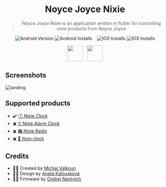 <div align="center">
  
# Noyce Joyce Nixie
  
>Noyce Joyce Nixie is an application written in flutter for controlling nixie products from Noyce Joyce

![Android Version](https://img.shields.io/endpoint?color=green&logo=google-play&logoColor=green&url=https%3A%2F%2Fplay.cuzi.workers.dev%2Fplay%3Fi%3Dcom.noycejoyce.noycejoycenixie%26l%3DVersion%26m%3D%24version)
![Android Installs](https://img.shields.io/endpoint?color=green&logo=google-play&logoColor=green&url=https%3A%2F%2Fplay.cuzi.workers.dev%2Fplay%3Fi%3Dcom.noycejoyce.noycejoycenixie%26l%3DInstalls%26m%3D%24totalinstalls)
&nbsp;&nbsp;
![IOS Installs](https://img.shields.io/badge/Version-None-blue?logo=appstore)
![IOS Installs](https://img.shields.io/badge/Installs-None-blue?logo=appstore)

[<img src="https://user-images.githubusercontent.com/61146670/164462150-33aece9b-8aae-4fad-b5b3-8fd21461c01a.png" height="50">](https://play.google.com/store/apps/details?id=com.noycejoyce.noycejoycenixie)&nbsp;&nbsp;
[<img src="https://user-images.githubusercontent.com/61146670/164460196-92ad563e-becd-4c42-bd8b-e1aeedec5e61.svg" height="50">](https://www.apple.com/cz/app-store/)
</div>

## Screenshots
![landing](https://drive.google.com/uc?id=1DKlz-4M2vK3cHjAJR61S9oeuRmpMsbQ7)

## Supported products

- ✔️ [🕐 Nixie Clock](https://eshop.3dsimo.com/collections/noyce-joyce/products/nixie-clock)
- ✖️ [⏰ Nixie Alarm Clock](https://eshop.3dsimo.com/collections/noyce-joyce/products/nixie-alarm)
- ✖️ [📻 Nixie Radio](https://eshop.3dsimo.com/collections/noyce-joyce/products/nixie-radio-kit)
- ✖️ [🧪 Itron clock](https://eshop.3dsimo.com/collections/noyce-joyce/products/multi-functional-itron-clock-pre-order)

## Credits

- 👨‍💻 Created by [Michal Valkoun](https://github.com/michalvalkoun)
- 👷‍♀️ Design by [Aneta Kalousková](https://anetakalouskova.com)
- 👨‍🏫 Firmware by [Ondrej Nentvich](https://cz.linkedin.com/in/ond%C5%99ej-nentvich-32542ba9)
